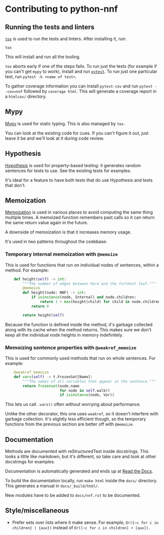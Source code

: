 # Contributing to python-nnf

## Running the tests and linters

[`tox`](https://tox.readthedocs.io/en/latest/) is used to run the tests and linters. After installing it, run:

```
tox
```

This will install and run all the tooling.

`tox` aborts early if one of the steps fails. To run just the tests (for example if you can't get `mypy` to work), install and run [`pytest`](https://docs.pytest.org/en/latest/getting-started.html). To run just one particular test, run `pytest -k <name of test>`.

To gather coverage information you can install `pytest-cov` and run `pytest --cov=nnf` followed by `coverage html`. This will generate a coverage report in a `htmlcov/` directory.

## Mypy

[Mypy](https://mypy.readthedocs.io/en/stable/) is used for static typing. This is also managed by `tox`.

You can look at the existing code for cues. If you can't figure it out, just leave it be and we'll look at it during code review.

## Hypothesis

[Hypothesis](https://hypothesis.readthedocs.io/en/latest/) is used for property-based testing: it generates random sentences for tests to use. See the existing tests for examples.

It's ideal for a feature to have both tests that do use Hypothesis and tests that don't.

## Memoization

[Memoization](https://en.wikipedia.org/wiki/Memoization) is used in various places to avoid computing the same thing multiple times. A memoized function remembers past calls so it can return the same return value again in the future.

A downside of memoization is that it increases memory usage.

It's used in two patterns throughout the codebase:

### Temporary internal memoization with `@memoize`

This is used for functions that run on individual nodes of sentences, within a method. For example:

```python
    def height(self) -> int:
        """The number of edges between here and the furthest leaf."""
        @memoize
        def height(node: NNF) -> int:
            if isinstance(node, Internal) and node.children:
                return 1 + max(height(child) for child in node.children)
            return 0

        return height(self)
```

Because the function is defined inside the method, it's garbage collected along with its cache when the method returns. This makes sure we don't keep all the individual node heights in memory indefinitely.

### Memoizing sentence properties with `@weakref_memoize`

This is used for commonly used methods that run on whole sentences. For example:

```python
    @weakref_memoize
    def vars(self) -> t.FrozenSet[Name]:
        """The names of all variables that appear in the sentence."""
        return frozenset(node.name
                         for node in self.walk()
                         if isinstance(node, Var))
```

This lets us call `.vars()` often without worrying about performance.

Unlike the other decorator, this one uses `weakref`, so it doesn't interfere with garbage collection. It's slightly less efficient though, so the temporary functions from the previous section are better off with `@memoize`.

## Documentation

Methods are documented with reStructuredText inside docstrings. This looks a little like markdown, but it's different, so take care and look at other docstrings for examples.

Documentation is automatically generated and ends up at [Read the Docs](https://python-nnf.readthedocs.io/en/latest/).

To build the documentation locally, run `make html` inside the `docs/` directory. This generates a manual in `docs/_build/html/`.

New modules have to be added to `docs/nnf.rst` to be documented.

## Style/miscellaneous

- Prefer sets over lists where it make sense. For example, `Or({~c for c in children} | {aux})` instead of `Or([~c for c in children] + [aux])`.
